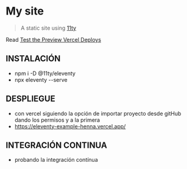 # My site

> A static site using [11ty](https://www.11ty.dev/)

Read [Test the Preview Vercel Deploys](https://glebbahmutov.com/blog/develop-preview-test/)

## INSTALACIÓN

*  npm i -D @11ty/eleventy
* npx eleventy --serve

## DESPLIEGUE

* con vercel siguiendo la opción de importar proyecto desde gitHub dando los permisos y a la primera
* https://eleventy-example-henna.vercel.app/

## INTEGRACIÓN CONTINUA

* probando la integración contínua

